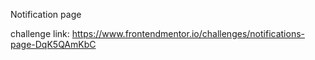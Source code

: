 Notification page

challenge link: https://www.frontendmentor.io/challenges/notifications-page-DqK5QAmKbC
